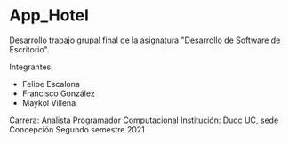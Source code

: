 # App_Hotel
Desarrollo trabajo grupal final de la asignatura "Desarrollo de Software de Escritorio".

Integrantes:
- Felipe Escalona
- Francisco González
- Maykol Villena

Carrera: Analista Programador Computacional
Institución: Duoc UC, sede Concepción
Segundo semestre 2021
